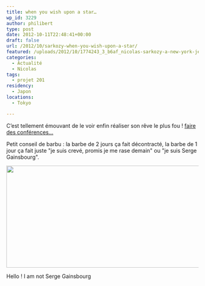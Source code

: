 ```yaml
---
title: when you wish upon a star…
wp_id: 3229
author: philibert
type: post
date: 2012-10-11T22:48:41+00:00
draft: false
url: /2012/10/sarkozy-when-you-wish-upon-a-star/
featured: /uploads/2012/10/1774243_3_b6af_nicolas-sarkozy-a-new-york-jeudi-11-octobre_de40326d14b75f1e1755f3932fea071a.jpg
categories:
  - Actualité
  - Nicolas
tags:
  - projet 201
residency:
  - Japon
locations:
  - Tokyo

---
```

C&rsquo;est tellement émouvant de le voir enfin réaliser son rêve le plus fou ! <a class="arrow" href="http://www.lemonde.fr/politique/article/2012/10/11/sarkozy-reapparait-pour-une-conference-privee-a-new-york_1774242_823448.html" title="Sarkozy réapparait pour une conférence privée à New York" target="_blank">faire des conférences&#8230;</a>

Petit conseil de barbu : la barbe de 2 jours ça fait décontracté, la barbe de 1 jour ça fait juste "je suis crevé, promis je me rase demain" ou "je suis Serge Gainsbourg".

<div id="attachment_3246" class="wp-caption alignnone" style="max-width: 534px">
  <a href="/uploads/2012/10/1774243_3_b6af_nicolas-sarkozy-a-new-york-jeudi-11-octobre_de40326d14b75f1e1755f3932fea071a.jpg"><img src="/uploads/2012/10/1774243_3_b6af_nicolas-sarkozy-a-new-york-jeudi-11-octobre_de40326d14b75f1e1755f3932fea071a.jpg" alt="" title="1774243_3_b6af_nicolas-sarkozy-a-new-york-jeudi-11-octobre_de40326d14b75f1e1755f3932fea071a" width="534" height="267" class="size-full wp-image-3246" srcset="/uploads/2012/10/1774243_3_b6af_nicolas-sarkozy-a-new-york-jeudi-11-octobre_de40326d14b75f1e1755f3932fea071a.jpg 534w, /uploads/2012/10/1774243_3_b6af_nicolas-sarkozy-a-new-york-jeudi-11-octobre_de40326d14b75f1e1755f3932fea071a-300x150.jpg 300w, /uploads/2012/10/1774243_3_b6af_nicolas-sarkozy-a-new-york-jeudi-11-octobre_de40326d14b75f1e1755f3932fea071a-263x131.jpg 263w" sizes="(max-width: 534px) 100vw, 534px" /></a>
  
  <p class="wp-caption-text">
    Hello ! I am not Serge Gainsbourg
  </p>
</div>